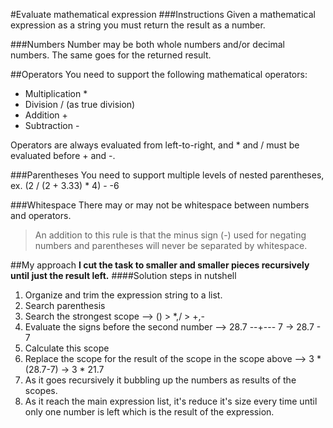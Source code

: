 #Evaluate mathematical expression
###Instructions
Given a mathematical expression as a string you must return the result as a number.

###Numbers
Number may be both whole numbers and/or decimal numbers. The same goes for the returned result.

##Operators
You need to support the following mathematical operators:

* Multiplication *
* Division / (as true division)
* Addition +
* Subtraction -

Operators are always evaluated from left-to-right, and * and / must be evaluated before + and -.

###Parentheses
You need to support multiple levels of nested parentheses, ex. (2 / (2 + 3.33) * 4) - -6

###Whitespace
There may or may not be whitespace between numbers and operators.

>An addition to this rule is that the minus sign (-) used for negating numbers and parentheses will never be separated by whitespace. 

##My approach
**I cut the task to smaller and smaller pieces recursively until just the result left.**
####Solution steps in nutshell
1. Organize and trim the expression string to a list.
2. Search parenthesis
3. Search the strongest scope --> () > *,/ > +,-
4. Evaluate the signs before the second number --> 28.7 --+--- 7 -> 28.7 - 7
5. Calculate this scope
6. Replace the scope for the result of the scope in the scope above --> 3 * (28.7-7) -> 3 * 21.7
7. As it goes recursively it bubbling up the numbers as results of the scopes.
8. As it reach the main expression list, it's reduce it's size every time until only one number is left which is the result of the expression.
 
